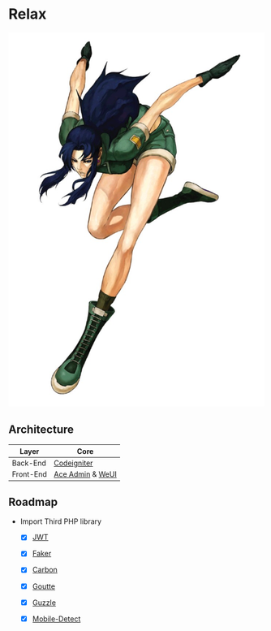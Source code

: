 # Relax

![logo](leona.jpg "Logo")

## Architecture

| Layer | Core |    
| - | - |
| Back-End | [Codeigniter](https://github.com/bcit-ci/CodeIgniter) |
| Front-End | [Ace Admin](https://github.com/bopoda/ace) & [WeUI](https://github.com/Tencent/weui) | [Bulma](https://github.com/jgthms/bulma) |

## Roadmap

* Import Third PHP library
  * [x] [JWT](https://github.com/firebase/php-jwt)
  * [x] [Faker](https://github.com/fzaninotto/Faker)
  * [x] [Carbon](https://github.com/briannesbitt/Carbon)
  * [x] [Goutte](https://github.com/FriendsOfPHP/Goutte)
  * [x] [Guzzle](https://github.com/guzzle/guzzle)
  * [x] [Mobile-Detect](https://github.com/serbanghita/Mobile-Detect/)
        